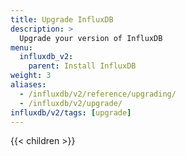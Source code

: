 ```yaml
---
title: Upgrade InfluxDB
description: >
  Upgrade your version of InfluxDB
menu:
  influxdb_v2:
    parent: Install InfluxDB
weight: 3
aliases:
  - /influxdb/v2/reference/upgrading/
  - /influxdb/v2/upgrade/
influxdb/v2/tags: [upgrade]
---
```


{{< children >}}
